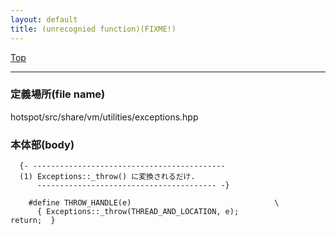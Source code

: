 ```yaml
---
layout: default
title: (unrecognied function)(FIXME!)
---
```

[Top](../index.html)

--- 
### 定義場所(file name)
hotspot/src/share/vm/utilities/exceptions.hpp


### 本体部(body)
```
  {- -------------------------------------------
  (1) Exceptions::_throw() に変換されるだけ.
      ---------------------------------------- -}

	#define THROW_HANDLE(e)                                \
	  { Exceptions::_throw(THREAD_AND_LOCATION, e);                             return;  }
	
```


